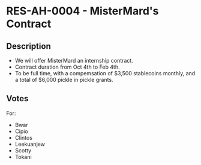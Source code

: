 # RES-AH-0004 - MisterMard's Contract
## Description
- We will offer MisterMard an internship contract.
- Contract duration from Oct 4th to Feb 4th.
- To be full time, with a compemsation of $3,500 stablecoins monthly, and a total of $6,000 pickle in pickle grants.
## Votes
For:
- Bwar
- Cipio
- Clintos
- Leekuanjew
- Scotty
- Tokani
